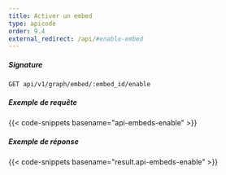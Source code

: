 ```yaml
---
title: Activer un embed
type: apicode
order: 9.4
external_redirect: /api/#enable-embed
---
```


##### Signature
`GET api/v1/graph/embed/:embed_id/enable`
##### Exemple de requête
{{< code-snippets basename="api-embeds-enable" >}}
##### Exemple de réponse
{{< code-snippets basename="result.api-embeds-enable" >}}
